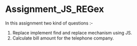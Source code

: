 # Assignment_JS_REGex
In this assignment two kind of questions :-
1) Replace implement find and replace mechanism using JS.
2) Calculate bill amount for the telephone company. 
